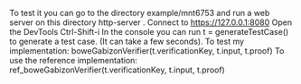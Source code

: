 To test it you can go to the directory example/mnt6753 and run a web server on this directory http-server .
Connect to https://127.0.0.1:8080
Open the DevTools Ctrl-Shift-i
In the console you can run t = generateTestCase() to generate a test case. (It can take a few seconds).
To test my implementation: boweGabizonVerifier(t.verificationKey, t.input, t.proof)
To use the reference implementation: ref_boweGabizonVerifier(t.verificationKey, t.input, t.proof)

